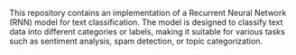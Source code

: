 This repository contains an implementation of a Recurrent Neural Network (RNN) model for text classification. The model is designed to classify text data into different categories or labels, making it suitable for various tasks such as sentiment analysis, spam detection, or topic categorization.
